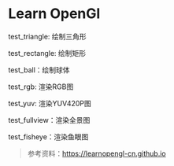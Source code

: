 # Learn OpenGl

test_triangle: 绘制三角形

test_rectangle: 绘制矩形

test_ball：绘制球体

test_rgb: 渲染RGB图

test_yuv: 渲染YUV420P图

test_fullview：渲染全景图

test_fisheye：渲染鱼眼图

> 参考资料：https://learnopengl-cn.github.io
